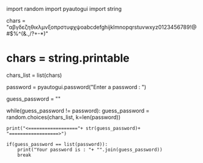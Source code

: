 import random
import pyautogui
import string


chars = "αβγδεζηθικλμνξοπρστυφχψοabcdefghijklmnopqrstuvwxyz0123456789!@#$%^(&.,/?+-*)"

# chars = string.printable
chars_list = list(chars)


password = pyautogui.password("Enter a password : ")

guess_password = ""

while(guess_password != password):
    guess_password = random.choices(chars_list, k=len(password))

    print("<=================="+ str(guess_password)+ "==================>")

    if(guess_password == list(password)):
        print("Your password is : "+ "".join(guess_password))
        break
